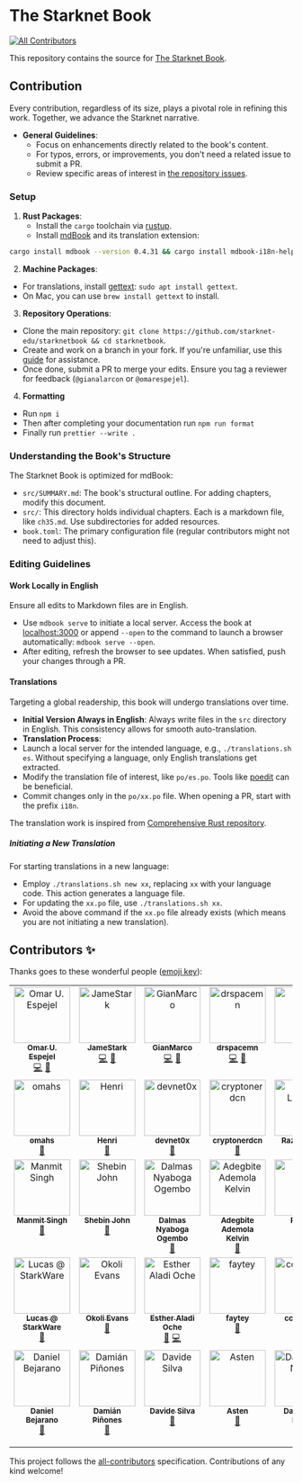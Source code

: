 # The Starknet Book

<!-- ALL-CONTRIBUTORS-BADGE:START - Do not remove or modify this section -->

[![All Contributors](https://img.shields.io/badge/all_contributors-35-orange.svg?style=flat-square)](#contributors-)

<!-- ALL-CONTRIBUTORS-BADGE:END -->

This repository contains the source for [The Starknet Book](https://book.starknet.io).

## Contribution

Every contribution, regardless of its size, plays a pivotal role in refining this work. Together, we advance the Starknet narrative.

- **General Guidelines**:
  - Focus on enhancements directly related to the book's content.
  - For typos, errors, or improvements, you don't need a related issue to submit a PR.
  - Review specific areas of interest in [the repository issues](https://github.com/starknet-edu/starknetbook/issues).

### Setup

1. **Rust Packages**:
   - Install the `cargo` toolchain via [rustup](https://rustup.rs/).
   - Install [mdBook](https://rust-lang.github.io/mdBook/guide/installation.html) and its translation extension:

```bash
cargo install mdbook --version 0.4.31 && cargo install mdbook-i18n-helpers --version 0.1.0
```

2. **Machine Packages**:

- For translations, install [gettext](https://www.gnu.org/software/gettext/): `sudo apt install gettext`.
- On Mac, you can use `brew install gettext` to install.

3. **Repository Operations**:

- Clone the main repository: `git clone https://github.com/starknet-edu/starknetbook && cd starknetbook`.
- Create and work on a branch in your fork. If you're unfamiliar, use this [guide](https://akrabat.com/the-beginners-guide-to-contributing-to-a-github-project/) for assistance.
- Once done, submit a PR to merge your edits. Ensure you tag a reviewer for feedback (`@gianalarcon` or `@omarespejel`).

4. **Formatting**

- Run `npm i`
- Then after completing your documentation run `npm run format`
- Finally run `prettier --write .`

### Understanding the Book's Structure

The Starknet Book is optimized for mdBook:

- `src/SUMMARY.md`: The book's structural outline. For adding chapters, modify this document.
- `src/`: This directory holds individual chapters. Each is a markdown file, like `ch35.md`. Use subdirectories for added resources.
- `book.toml`: The primary configuration file (regular contributors might not need to adjust this).

### Editing Guidelines

#### Work Locally in English

Ensure all edits to Markdown files are in English.

- Use `mdbook serve` to initiate a local server. Access the book at [localhost:3000](http://localhost:3000) or append `--open` to the command to launch a browser automatically: `mdbook serve --open`.
- After editing, refresh the browser to see updates. When satisfied, push your changes through a PR.

#### Translations

Targeting a global readership, this book will undergo translations over time.

- **Initial Version Always in English**: Always write files in the `src` directory in English. This consistency allows for smooth auto-translation.
- **Translation Process**:
- Launch a local server for the intended language, e.g., `./translations.sh es`. Without specifying a language, only English translations get extracted.
- Modify the translation file of interest, like `po/es.po`. Tools like [poedit](https://poedit.net/) can be beneficial.
- Commit changes only in the `po/xx.po` file. When opening a PR, start with the prefix `i18n`.

The translation work is inspired from [Comprehensive Rust repository](https://github.com/google/comprehensive-rust/blob/main/TRANSLATIONS.md).

##### Initiating a New Translation

For starting translations in a new language:

- Employ `./translations.sh new xx`, replacing `xx` with your language code. This action generates a language file.
- For updating the `xx.po` file, use `./translations.sh xx`.
- Avoid the above command if the `xx.po` file already exists (which means you are not initiating a new translation).

## Contributors ✨

Thanks goes to these wonderful people ([emoji key](https://allcontributors.org/docs/en/emoji-key)):

<!-- ALL-CONTRIBUTORS-LIST:START - Do not remove or modify this section -->
<!-- prettier-ignore-start -->
<!-- markdownlint-disable -->
<table>
  <tbody>
    <tr>
      <td align="center" valign="top" width="14.28%"><a href="https://github.com/omarespejel"><img src="https://avatars.githubusercontent.com/u/4755430?v=4?s=100" width="100px;" alt="Omar U. Espejel"/><br /><sub><b>Omar U. Espejel</b></sub></a><br /><a href="https://github.com/The Starknet Community/The Starknet Book/commits?author=omarespejel" title="Code">💻</a> <a href="https://github.com/The Starknet Community/The Starknet Book/commits?author=omarespejel" title="Documentation">📖</a></td>
      <td align="center" valign="top" width="14.28%"><a href="https://github.com/JameStark"><img src="https://avatars.githubusercontent.com/u/113911244?v=4?s=100" width="100px;" alt="JameStark"/><br /><sub><b>JameStark</b></sub></a><br /><a href="https://github.com/The Starknet Community/The Starknet Book/commits?author=JameStark" title="Code">💻</a> <a href="https://github.com/The Starknet Community/The Starknet Book/commits?author=JameStark" title="Documentation">📖</a></td>
      <td align="center" valign="top" width="14.28%"><a href="https://github.com/gianalarcon"><img src="https://avatars.githubusercontent.com/u/22782504?v=4?s=100" width="100px;" alt="GianMarco"/><br /><sub><b>GianMarco</b></sub></a><br /><a href="https://github.com/The Starknet Community/The Starknet Book/commits?author=gianalarcon" title="Code">💻</a> <a href="https://github.com/The Starknet Community/The Starknet Book/commits?author=gianalarcon" title="Documentation">📖</a></td>
      <td align="center" valign="top" width="14.28%"><a href="https://github.com/drspacemn"><img src="https://avatars.githubusercontent.com/u/16685321?v=4?s=100" width="100px;" alt="drspacemn"/><br /><sub><b>drspacemn</b></sub></a><br /><a href="https://github.com/The Starknet Community/The Starknet Book/commits?author=drspacemn" title="Code">💻</a> <a href="https://github.com/The Starknet Community/The Starknet Book/commits?author=drspacemn" title="Documentation">📖</a></td>
      <td align="center" valign="top" width="14.28%"><a href="https://gyanlakshmi.net/"><img src="https://avatars.githubusercontent.com/u/27683905?v=4?s=100" width="100px;" alt="Gyan"/><br /><sub><b>Gyan</b></sub></a><br /><a href="https://github.com/The Starknet Community/The Starknet Book/commits?author=gyan0890" title="Documentation">📖</a></td>
      <td align="center" valign="top" width="14.28%"><a href="https://github.com/stoobie"><img src="https://avatars.githubusercontent.com/u/39279277?v=4?s=100" width="100px;" alt="Steve Goodman"/><br /><sub><b>Steve Goodman</b></sub></a><br /><a href="https://github.com/The Starknet Community/The Starknet Book/commits?author=stoobie" title="Documentation">📖</a></td>
      <td align="center" valign="top" width="14.28%"><a href="https://david-barreto.com/"><img src="https://avatars.githubusercontent.com/u/2279046?v=4?s=100" width="100px;" alt="David Barreto"/><br /><sub><b>David Barreto</b></sub></a><br /><a href="https://github.com/The Starknet Community/The Starknet Book/commits?author=barretodavid" title="Documentation">📖</a></td>
    </tr>
    <tr>
      <td align="center" valign="top" width="14.28%"><a href="https://github.com/omahs"><img src="https://avatars.githubusercontent.com/u/73983677?v=4?s=100" width="100px;" alt="omahs"/><br /><sub><b>omahs</b></sub></a><br /><a href="https://github.com/The Starknet Community/The Starknet Book/commits?author=omahs" title="Documentation">📖</a></td>
      <td align="center" valign="top" width="14.28%"><a href="https://github.com/l-henri"><img src="https://avatars.githubusercontent.com/u/22731646?v=4?s=100" width="100px;" alt="Henri"/><br /><sub><b>Henri</b></sub></a><br /><a href="https://github.com/The Starknet Community/The Starknet Book/commits?author=l-henri" title="Documentation">📖</a></td>
      <td align="center" valign="top" width="14.28%"><a href="https://github.com/devnet0x"><img src="https://avatars.githubusercontent.com/u/117481421?v=4?s=100" width="100px;" alt="devnet0x"/><br /><sub><b>devnet0x</b></sub></a><br /><a href="https://github.com/The Starknet Community/The Starknet Book/commits?author=devnet0x" title="Documentation">📖</a></td>
      <td align="center" valign="top" width="14.28%"><a href="https://github.com/cryptonerdcn"><img src="https://avatars.githubusercontent.com/u/97042744?v=4?s=100" width="100px;" alt="cryptonerdcn"/><br /><sub><b>cryptonerdcn</b></sub></a><br /><a href="https://github.com/The Starknet Community/The Starknet Book/commits?author=cryptonerdcn" title="Documentation">📖</a></td>
      <td align="center" valign="top" width="14.28%"><a href="https://github.com/LandauRaz"><img src="https://avatars.githubusercontent.com/u/125185051?v=4?s=100" width="100px;" alt="Raz Landau"/><br /><sub><b>Raz Landau</b></sub></a><br /><a href="https://github.com/The Starknet Community/The Starknet Book/commits?author=LandauRaz" title="Documentation">📖</a></td>
      <td align="center" valign="top" width="14.28%"><a href="https://github.com/Nadai2010"><img src="https://avatars.githubusercontent.com/u/112663528?v=4?s=100" width="100px;" alt="Nadai"/><br /><sub><b>Nadai</b></sub></a><br /><a href="https://github.com/The Starknet Community/The Starknet Book/commits?author=Nadai2010" title="Documentation">📖</a></td>
      <td align="center" valign="top" width="14.28%"><a href="https://github.com/CyndieKamau"><img src="https://avatars.githubusercontent.com/u/63792575?v=4?s=100" width="100px;" alt="Cyndie Kamau"/><br /><sub><b>Cyndie Kamau</b></sub></a><br /><a href="https://github.com/The Starknet Community/The Starknet Book/commits?author=CyndieKamau" title="Documentation">📖</a></td>
    </tr>
    <tr>
      <td align="center" valign="top" width="14.28%"><a href="https://www.linkedin.com/in/manmit-singh99/"><img src="https://avatars.githubusercontent.com/u/49245208?v=4?s=100" width="100px;" alt="Manmit Singh"/><br /><sub><b>Manmit Singh</b></sub></a><br /><a href="https://github.com/The Starknet Community/The Starknet Book/commits?author=SupremeSingh" title="Documentation">📖</a></td>
      <td align="center" valign="top" width="14.28%"><a href="https://github.com/remedcu"><img src="https://avatars.githubusercontent.com/u/30735581?v=4?s=100" width="100px;" alt="Shebin John"/><br /><sub><b>Shebin John</b></sub></a><br /><a href="https://github.com/The Starknet Community/The Starknet Book/commits?author=remedcu" title="Documentation">📖</a></td>
      <td align="center" valign="top" width="14.28%"><a href="https://livesoftwaredeveloper.com/"><img src="https://avatars.githubusercontent.com/u/49430208?v=4?s=100" width="100px;" alt="Dalmas Nyaboga Ogembo"/><br /><sub><b>Dalmas Nyaboga Ogembo</b></sub></a><br /><a href="https://github.com/The Starknet Community/The Starknet Book/commits?author=dalmasonto" title="Documentation">📖</a></td>
      <td align="center" valign="top" width="14.28%"><a href="https://github.com/codeWhizperer"><img src="https://avatars.githubusercontent.com/u/63842643?v=4?s=100" width="100px;" alt="Adegbite Ademola Kelvin"/><br /><sub><b>Adegbite Ademola Kelvin</b></sub></a><br /><a href="https://github.com/The Starknet Community/The Starknet Book/commits?author=codeWhizperer" title="Documentation">📖</a></td>
      <td align="center" valign="top" width="14.28%"><a href="https://github.com/robertkodra"><img src="https://avatars.githubusercontent.com/u/36516516?v=4?s=100" width="100px;" alt="Robert"/><br /><sub><b>Robert</b></sub></a><br /><a href="https://github.com/The Starknet Community/The Starknet Book/commits?author=robertkodra" title="Documentation">📖</a></td>
      <td align="center" valign="top" width="14.28%"><a href="https://github.com/lorcan-codes"><img src="https://avatars.githubusercontent.com/u/126797224?v=4?s=100" width="100px;" alt="lorcan-codes"/><br /><sub><b>lorcan-codes</b></sub></a><br /><a href="https://github.com/The Starknet Community/The Starknet Book/commits?author=lorcan-codes" title="Documentation">📖</a></td>
      <td align="center" valign="top" width="14.28%"><a href="https://www.linkedin.com/in/oboulant/"><img src="https://avatars.githubusercontent.com/u/12909374?v=4?s=100" width="100px;" alt="Olivier Boulant"/><br /><sub><b>Olivier Boulant</b></sub></a><br /><a href="https://github.com/The Starknet Community/The Starknet Book/commits?author=oboulant" title="Documentation">📖</a></td>
    </tr>
    <tr>
      <td align="center" valign="top" width="14.28%"><a href="https://github.com/LucasLvy"><img src="https://avatars.githubusercontent.com/u/70894690?v=4?s=100" width="100px;" alt="Lucas @ StarkWare"/><br /><sub><b>Lucas @ StarkWare</b></sub></a><br /><a href="https://github.com/The Starknet Community/The Starknet Book/commits?author=LucasLvy" title="Documentation">📖</a></td>
      <td align="center" valign="top" width="14.28%"><a href="https://github.com/OkoliEvans"><img src="https://avatars.githubusercontent.com/u/95226065?v=4?s=100" width="100px;" alt="Okoli Evans"/><br /><sub><b>Okoli Evans</b></sub></a><br /><a href="https://github.com/The Starknet Community/The Starknet Book/commits?author=OkoliEvans" title="Documentation">📖</a></td>
      <td align="center" valign="top" width="14.28%"><a href="https://github.com/estheroche"><img src="https://avatars.githubusercontent.com/u/125284347?v=4?s=100" width="100px;" alt="Esther Aladi Oche"/><br /><sub><b>Esther Aladi Oche</b></sub></a><br /><a href="https://github.com/The Starknet Community/The Starknet Book/commits?author=estheroche" title="Documentation">📖</a> <a href="https://github.com/The Starknet Community/The Starknet Book/commits?author=estheroche" title="Code">💻</a></td>
      <td align="center" valign="top" width="14.28%"><a href="https://github.com/faytey"><img src="https://avatars.githubusercontent.com/u/40033608?v=4?s=100" width="100px;" alt="faytey"/><br /><sub><b>faytey</b></sub></a><br /><a href="https://github.com/The Starknet Community/The Starknet Book/commits?author=faytey" title="Documentation">📖</a></td>
      <td align="center" valign="top" width="14.28%"><a href="https://github.com/ccolorado"><img src="https://avatars.githubusercontent.com/u/876976?v=4?s=100" width="100px;" alt="ccolorado"/><br /><sub><b>ccolorado</b></sub></a><br /><a href="https://github.com/The Starknet Community/The Starknet Book/commits?author=ccolorado" title="Documentation">📖</a></td>
      <td align="center" valign="top" width="14.28%"><a href="https://github.com/Akinbola247"><img src="https://avatars.githubusercontent.com/u/112096641?v=4?s=100" width="100px;" alt="Akinbola Kehinde"/><br /><sub><b>Akinbola Kehinde</b></sub></a><br /><a href="https://github.com/The Starknet Community/The Starknet Book/commits?author=Akinbola247" title="Documentation">📖</a></td>
      <td align="center" valign="top" width="14.28%"><a href="https://github.com/LvisWang"><img src="https://avatars.githubusercontent.com/u/85268534?v=4?s=100" width="100px;" alt="Louis Wang"/><br /><sub><b>Louis Wang</b></sub></a><br /><a href="https://github.com/The Starknet Community/The Starknet Book/commits?author=LvisWang" title="Documentation">📖</a></td>
    </tr>
    <tr>
      <td align="center" valign="top" width="14.28%"><a href="https://github.com/dbejarano820"><img src="https://avatars.githubusercontent.com/u/58019353?v=4?s=100" width="100px;" alt="Daniel Bejarano"/><br /><sub><b>Daniel Bejarano</b></sub></a><br /><a href="https://github.com/The Starknet Community/The Starknet Book/commits?author=dbejarano820" title="Documentation">📖</a></td>
      <td align="center" valign="top" width="14.28%"><a href="https://github.com/dpinones"><img src="https://avatars.githubusercontent.com/u/30808181?v=4?s=100" width="100px;" alt="Damián Piñones"/><br /><sub><b>Damián Piñones</b></sub></a><br /><a href="https://github.com/The Starknet Community/The Starknet Book/commits?author=dpinones" title="Documentation">📖</a></td>
      <td align="center" valign="top" width="14.28%"><a href="https://github.com/DavideSilva"><img src="https://avatars.githubusercontent.com/u/2940022?v=4?s=100" width="100px;" alt="Davide Silva"/><br /><sub><b>Davide Silva</b></sub></a><br /><a href="https://github.com/The Starknet Community/The Starknet Book/commits?author=DavideSilva" title="Documentation">📖</a></td>
      <td align="center" valign="top" width="14.28%"><a href="https://github.com/0xAsten"><img src="https://avatars.githubusercontent.com/u/114395459?v=4?s=100" width="100px;" alt="Asten"/><br /><sub><b>Asten</b></sub></a><br /><a href="https://github.com/The Starknet Community/The Starknet Book/commits?author=0xAsten" title="Documentation">📖</a></td>
      <td align="center" valign="top" width="14.28%"><a href="https://github.com/Darlington02"><img src="https://avatars.githubusercontent.com/u/75126961?v=4?s=100" width="100px;" alt="Darlington Nnam"/><br /><sub><b>Darlington Nnam</b></sub></a><br /><a href="https://github.com/The Starknet Community/The Starknet Book/commits?author=Darlington02" title="Documentation">📖</a></td>
      <td align="center" valign="top" width="14.28%"><a href="https://nonnyjoe.github.io/my-portfolio/"><img src="https://avatars.githubusercontent.com/u/104998136?v=4?s=100" width="100px;" alt="Idogwu Emmanuel Chinonso"/><br /><sub><b>Idogwu Emmanuel Chinonso</b></sub></a><br /><a href="https://github.com/The Starknet Community/The Starknet Book/commits?author=Nonnyjoe" title="Documentation">📖</a></td>
      <td align="center" valign="top" width="14.28%"><a href="https://github.com/machuwey"><img src="https://avatars.githubusercontent.com/u/56169780?v=4?s=100" width="100px;" alt="machuwey"/><br /><sub><b>machuwey</b></sub></a><br /><a href="https://github.com/The Starknet Community/The Starknet Book/commits?author=machuwey" title="Code">💻</a> <a href="https://github.com/The Starknet Community/The Starknet Book/commits?author=machuwey" title="Documentation">📖</a></td>
    </tr>
  </tbody>
</table>

<!-- markdownlint-restore -->
<!-- prettier-ignore-end -->

<!-- ALL-CONTRIBUTORS-LIST:END -->

This project follows the [all-contributors](https://github.com/all-contributors/all-contributors) specification. Contributions of any kind welcome!
